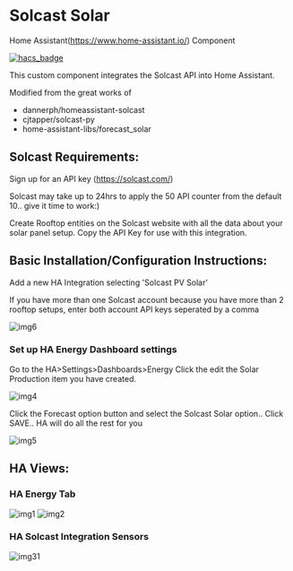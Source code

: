 # Solcast Solar 

Home Assistant(https://www.home-assistant.io/) Component

[![hacs_badge](https://img.shields.io/badge/HACS-Custom-orange.svg?style=for-the-badge)](https://github.com/custom-components/hacs)

This custom component integrates the Solcast API into Home Assistant.

Modified from the great works of
* dannerph/homeassistant-solcast
* cjtapper/solcast-py
* home-assistant-libs/forecast_solar

## Solcast Requirements:
Sign up for an API key (https://solcast.com/)

Solcast may take up to 24hrs to apply the 50 API counter from the default 10.. give it time to work:)

Create Rooftop entities on the Solcast website with all the data about your solar panel setup.
Copy the API Key for use with this integration.
## Basic Installation/Configuration Instructions:
Add a new HA Integration selecting 'Solcast PV Solar'

If you have more than one Solcast account because you have more than 2 rooftop setups, enter both account API keys seperated by a comma

![img6](https://user-images.githubusercontent.com/1471841/174471090-4a9f84dd-3327-4db7-a7c0-14d68a150d27.png)

### Set up HA Energy Dashboard settings
Go to the HA>Settings>Dashboards>Energy 
Click the edit the Solar Production item you have created. 

![img4](https://user-images.githubusercontent.com/1471841/149643349-d776f1ad-530c-46aa-91dc-8b9e7c7f3123.png)

Click the Forecast option button and select the Solcast Solar option.. Click SAVE.. HA will do all the rest for you

![img5](https://user-images.githubusercontent.com/1471841/174471543-0833b141-0c97-4b90-a058-cf986e89bbce.png)

## HA Views:
### HA Energy Tab
![img1](https://user-images.githubusercontent.com/1471841/135556872-ff5b51ac-699e-4ea5-869c-f9b0d0c5b815.png)
![img2](https://user-images.githubusercontent.com/1471841/135556549-1cdd1621-9351-43d2-85d1-cb335f0b77ba.png)

### HA Solcast Integration Sensors
![img31](https://user-images.githubusercontent.com/1471841/174471633-4aa0bb1d-009e-4d33-9c41-f0b6489cb995.png)
